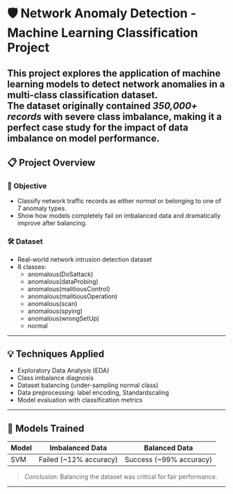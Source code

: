 # 🛡 Network Anomaly Detection - Machine Learning Classification Project

This project explores the application of machine learning models to detect network anomalies in a multi-class classification dataset.  
The dataset originally contained *350,000+ records* with severe class imbalance, making it a perfect case study for the impact of data imbalance on model performance.
---

## 📋 Project Overview

### 🔎 Objective
- Classify network traffic records as either *normal* or belonging to one of 7 anomaly types.
- Show how models completely fail on imbalanced data and dramatically improve after balancing.

### 🛠 Dataset
- Real-world network intrusion detection dataset
- 8 classes:
  - anomalous(DoSattack)
  - anomalous(dataProbing)
  - anomalous(malitiousControl)
  - anomalous(malitiousOperation)
  - anomalous(scan)
  - anomalous(spying)
  - anomalous(wrongSetUp)
  - normal

---

## 💡 Techniques Applied

- Exploratory Data Analysis (EDA)
- Class imbalance diagnosis
- Dataset balancing (under-sampling normal class)
- Data preprocessing: label encoding, Standardscaling
- Model evaluation with classification metrics

---

## 🤖 Models Trained

| Model | Imbalanced Data | Balanced Data |
|------|-----------------|---------------|
| SVM  | Failed (~12% accuracy)|Success (~99% accuracy) |


> *Conclusion:* Balancing the dataset was critical for fair performance.

---
